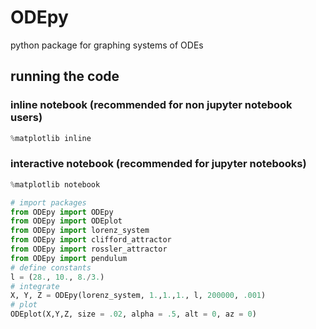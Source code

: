 # ODEpy
python package for graphing systems of ODEs

## running the code
### inline notebook (recommended for non jupyter notebook users)
```python
%matplotlib inline
```
### interactive notebook (recommended for jupyter notebooks)
```python 
%matplotlib notebook
```
```python
# import packages
from ODEpy import ODEpy
from ODEpy import ODEplot
from ODEpy import lorenz_system
from ODEpy import clifford_attractor
from ODEpy import rossler_attractor
from ODEpy import pendulum
# define constants
l = (28., 10., 8./3.)
# integrate
X, Y, Z = ODEpy(lorenz_system, 1.,1.,1., l, 200000, .001)
# plot
ODEplot(X,Y,Z, size = .02, alpha = .5, alt = 0, az = 0)
```


